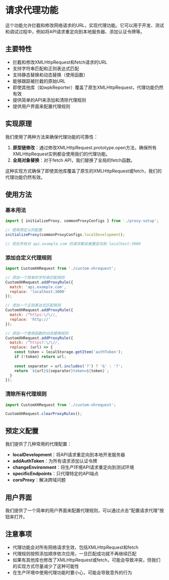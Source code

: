 # 请求代理功能

这个功能允许拦截和修改网络请求的URL，实现代理功能。它可以用于开发、测试和调试过程中，例如将API请求重定向到本地服务器、添加认证令牌等。

## 主要特性

- 拦截和修改XMLHttpRequest和fetch请求的URL
- 支持字符串匹配和正则表达式匹配
- 支持静态替换和动态替换（使用函数）
- 能够跟踪被拦截的原始URL
- 即使其他库（如wpkReporter）覆盖了原生XMLHttpRequest，代理功能仍然有效
- 提供简单的API来添加和清除代理规则
- 提供用户界面来配置代理规则

## 实现原理

我们使用了两种方法来确保代理功能的可靠性：

1. **原型链修改**：通过修改XMLHttpRequest.prototype.open方法，确保所有XMLHttpRequest实例都会使用我们的代理功能。
2. **全局对象替换**：对于fetch API，我们替换了全局的fetch函数。

这种实现方式确保了即使其他库覆盖了原生的XMLHttpRequest或fetch，我们的代理功能仍然有效。

## 使用方法

### 基本用法

```javascript
import { initializeProxy, commonProxyConfigs } from './proxy-setup';

// 使用预定义的配置
initializeProxy(commonProxyConfigs.localDevelopment);

// 现在所有对 api.example.com 的请求都会被重定向到 localhost:3000
```

### 添加自定义代理规则

```javascript
import CustomXHRequest from './custom-xhrequest';

// 添加一个简单的字符串匹配规则
CustomXHRequest.addProxyRule({
  match: 'api.example.com',
  replace: 'localhost:3000'
});

// 添加一个正则表达式匹配规则
CustomXHRequest.addProxyRule({
  match: /^https:\/\//,
  replace: 'http://'
});

// 添加一个使用函数的动态替换规则
CustomXHRequest.addProxyRule({
  match: /^https?:\/\//,
  replace: (url) => {
    const token = localStorage.getItem('authToken');
    if (!token) return url;
    
    const separator = url.includes('?') ? '&' : '?';
    return `${url}${separator}token=${token}`;
  }
});
```

### 清除所有代理规则

```javascript
import CustomXHRequest from './custom-xhrequest';

CustomXHRequest.clearProxyRules();
```

## 预定义配置

我们提供了几种常用的代理配置：

- **localDevelopment**：将API请求重定向到本地开发服务器
- **addAuthToken**：为所有请求添加认证令牌
- **changeEnvironment**：将生产环境API请求重定向到测试环境
- **specificEndpoints**：只代理特定的API端点
- **corsProxy**：解决跨域问题

## 用户界面

我们提供了一个简单的用户界面来配置代理规则，可以通过点击"配置请求代理"按钮来打开。

## 注意事项

- 代理功能会对所有网络请求生效，包括XMLHttpRequest和fetch
- 代理规则按照添加顺序依次应用，一旦匹配成功就不再继续匹配
- 如果有其他库也修改了XMLHttpRequest或fetch，可能会导致冲突，但我们的实现方式尽量减少了这种可能性
- 在生产环境中使用代理功能时要小心，可能会导致意外的行为
